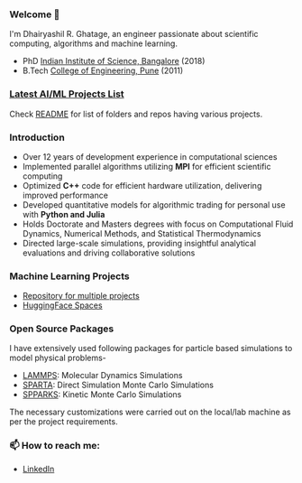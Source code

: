 ### Welcome :wave:

I'm Dhairyashil R. Ghatage, an engineer passionate about scientific computing, algorithms and machine learning.

- PhD [Indian Institute of Science, Bangalore](https://iisc.ac.in/) (2018)
- B.Tech [College of Engineering, Pune](https://www.coep.org.in/) (2011)

### [Latest AI/ML Projects List](https://github.com/dhairyag/AI_Quest_Lab)
Check [README](https://github.com/dhairyag/AI_Quest_Lab/blob/main/README.md) for list of folders and repos having various projects.

### Introduction
- Over 12 years of development experience in computational sciences
- Implemented parallel algorithms utilizing **MPI** for efficient scientific computing
- Optimized **C++** code for efficient hardware utilization, delivering improved performance
- Developed quantitative models for algorithmic trading for personal use with **Python and Julia**
- Holds Doctorate and Masters degrees with focus on Computational Fluid Dynamics, Numerical Methods, and Statistical Thermodynamics
- Directed large-scale simulations, providing insightful analytical evaluations and driving collaborative solutions

### Machine Learning Projects
- [Repository for multiple projects](https://github.com/dhairyag/extensive_AI_reimagined_advanced)
- [HuggingFace Spaces](https://huggingface.co/dhairyashil)

### Open Source Packages
I have extensively used following packages for particle based simulations to model physical problems-
- [LAMMPS](https://github.com/lammps/lammps): Molecular Dynamics Simulations
- [SPARTA](https://github.com/sparta/sparta): Direct Simulation Monte Carlo Simulations
- [SPPARKS](https://github.com/spparks/spparks): Kinetic Monte Carlo Simulations
  
The necessary customizations were carried out on the local/lab machine as per the project requirements.

###  📫 How to reach me:

- [LinkedIn](https://www.linkedin.com/in/dhairyasil/)

